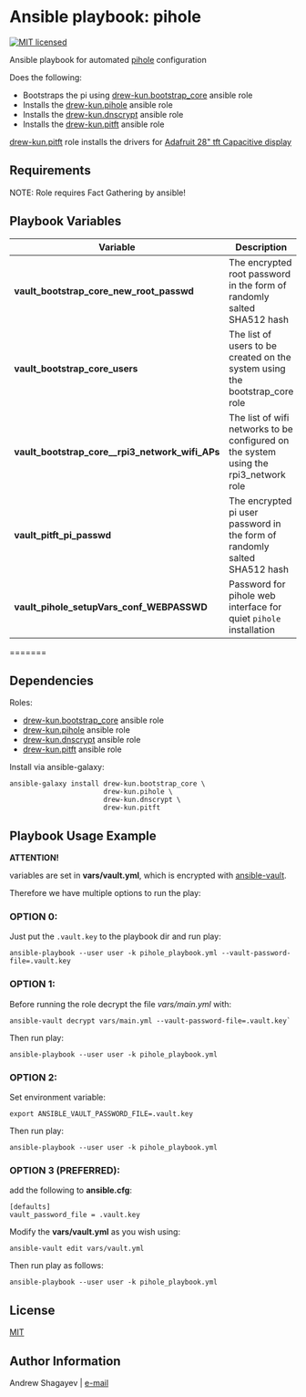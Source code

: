 Ansible playbook: pihole
=========

[![MIT licensed][mit-badge]][mit-link]

Ansible playbook for automated [pihole][pihole-link] configuration

Does the following:

 - Bootstraps the pi using [drew-kun.bootstrap_core][bootstrap_core-galaxy-link] ansible role
 - Installs the [drew-kun.pihole][pihole-galaxy-link] ansible role
 - Installs the [drew-kun.dnscrypt][dnscrypt-galaxy-link] ansible role
 - Installs the [drew-kun.pitft][pitft-galaxy-link] ansible role

[drew-kun.pitft][pitft-galaxy-link] role installs the drivers for [Adafruit 28" tft Capacitive display][pitft-adafruit-link]

Requirements
------------

NOTE: Role requires Fact Gathering by ansible!

Playbook Variables
------------------

| Variable | Description | Default |
|----------|-------------|---------|
| **vault_bootstrap_core_new_root_passwd** | The encrypted root password in the form of randomly salted SHA512 hash | set your own in `vars/vault.yml`, please check [`drew-kun.bootstrap_core/default/main.yaml`][bc-root-passwd-link] for reference |
| **vault_bootstrap_core_users** | The list of users to be created on the system using the bootstrap_core role | set your own in `vars/vault.yml`, please check [`drew-kun.bootstrap_core/default/main.yaml`][bc-users-passwd-link] for reference |
| **vault_bootstrap_core__rpi3_network_wifi_APs** | The list of wifi networks to be configured on the system using the rpi3_network role | set your own in `vars/vault.yml`, please check [`drew-kun.rpi3_network/default/main.yaml`][net-aps-link] for reference |
| **vault_pitft_pi_passwd** | The encrypted pi user password in the form of randomly salted SHA512 hash | set your own in `vars/vault.yml`, please check [`drew-kun.pitft/default/main.yaml`][pitft-pi-passwd-link] for reference |
| **vault_pihole_setupVars_conf_WEBPASSWD** | Password for pihole web interface for quiet `pihole` installation | see [`drew-kun.pihole/default/main.yaml`][pihole-web-passwd-link] |
=======

Dependencies
------------
Roles:
 - [drew-kun.bootstrap_core][bootstrap_core-galaxy-link] ansible role
 - [drew-kun.pihole][pihole-galaxy-link] ansible role
 - [drew-kun.dnscrypt][dnscrypt-galaxy-link] ansible role
 - [drew-kun.pitft][pitft-galaxy-link] ansible role

Install via ansible-galaxy:

    ansible-galaxy install drew-kun.bootstrap_core \
                           drew-kun.pihole \
                           drew-kun.dnscrypt \
                           drew-kun.pitft

Playbook Usage Example
----------------------

**ATTENTION!**

variables are set in **vars/vault.yml**,
which is encrypted with [ansible-vault][ansible-vault-link].

Therefore we have multiple options to run the play:

### OPTION 0:
Just put the `.vault.key` to the playbook dir and run play:

    ansible-playbook --user user -k pihole_playbook.yml --vault-password-file=.vault.key

### OPTION 1:
Before running the role decrypt the file *vars/main.yml* with:

    ansible-vault decrypt vars/main.yml --vault-password-file=.vault.key`

Then run play:

    ansible-playbook --user user -k pihole_playbook.yml

### OPTION 2:
Set environment variable:

    export ANSIBLE_VAULT_PASSWORD_FILE=.vault.key

Then run play:

    ansible-playbook --user user -k pihole_playbook.yml

### OPTION 3 (PREFERRED):
add the following to **ansible.cfg**:

    [defaults]
    vault_password_file = .vault.key

Modify the **vars/vault.yml** as you wish using:

    ansible-vault edit vars/vault.yml

Then run play as follows:

    ansible-playbook --user user -k pihole_playbook.yml

License
-------

[MIT][mit-link]

Author Information
------------------

Andrew Shagayev | [e-mail](mailto:drewshg@gmail.com)

[pihole-link]: https://pi-hole.net
[ansible-vault-link]: https://docs.ansible.com/ansible/latest/user_guide/vault.html
[bootstrap_core-galaxy-link]: https://galaxy.ansible.com/drew-kun/bootstrap_core/
[pihole-galaxy-link]: https://galaxy.ansible.com/drew-kun/pihole/
[dnscrypt-galaxy-link]: https://galaxy.ansible.com/drew-kun/dnscrypt/
[pitft-galaxy-link]: https://galaxy.ansible.com/drew-kun/pitft/
[pitft-adafruit-link]: https://www.adafruit.com/product/2423
[pitft-pi-passwd-link]: https://github.com/drew-kun/ansible-pitft/blob/master/defaults/main.yml#L24
[pihole-web-passwd-link]: https://github.com/drew-kun/ansible-pihole/blob/master/defaults/main.yml#L17
[bc-root-passwd-link]: https://github.com/drew-kun/ansible-bootstrap_core/blob/master/defaults/main.yml#L24
[bc-users-passwd-link]: https://github.com/drew-kun/ansible-bootstrap_core/blob/master/defaults/main.yml#L29
[net-aps-link]: https://github.com/drew-kun/ansible-rpi3_network/blob/master/defaults/main.yml#L20


[mit-badge]: https://img.shields.io/badge/license-MIT-blue.svg
[mit-link]: https://raw.githubusercontent.com/drew-kun/ansible-macos_setup/master/LICENSE
